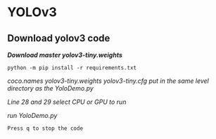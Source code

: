 # YOLOv3
## Download yolov3 code

***Download master yolov3-tiny.weights***

```python -m pip install -r requirements.txt``` 

_coco.names yolov3-tiny.weights yolov3-tiny.cfg put in the same level directory as the YoloDemo.py_

_Line 28 and 29 select CPU or GPU to run_

_run YoloDemo.py_

`Press q to stop the code`
